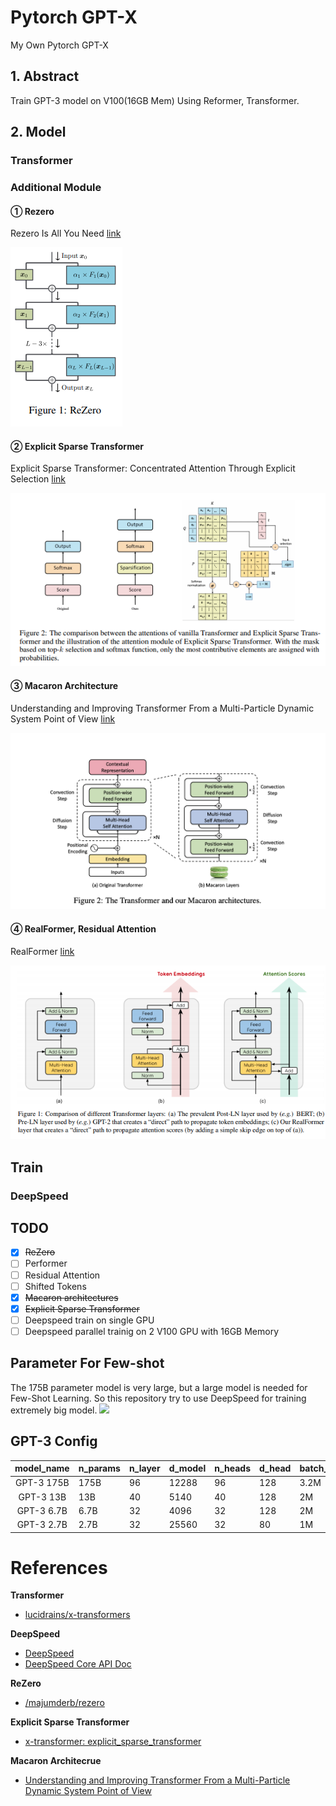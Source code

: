 # Pytorch GPT-X
My Own Pytorch GPT-X 

## 1. Abstract
Train GPT-3 model on V100(16GB Mem) Using Reformer, Transformer. 

## 2. Model
### Transformer
### Additional Module
#### ① Rezero
Rezero Is All You Need [link](https://arxiv.org/abs/2003.04887)

![](./images/rezero.png)
#### ② Explicit Sparse Transformer
Explicit Sparse Transformer: Concentrated Attention Through Explicit Selection [link](https://arxiv.org/abs/1912.11637)

![](./images/explicit-sparse-attention.png)
#### ③ Macaron Architecture
Understanding and Improving Transformer
From a Multi-Particle Dynamic System Point of View [link](https://arxiv.org/pdf/1906.02762.pdf)

![](./images/macaron.png
)
#### ④ RealFormer, Residual Attention
RealFormer [link](https://arxiv.org/abs/2012.11747)

![](./images/residual_attn.png)
## Train
### DeepSpeed
## TODO

- [x] ~~ReZero~~
- [ ] Performer
- [ ] Residual Attention
- [ ] Shifted Tokens
- [x] ~~Macaron architectures~~
- [x] ~~Explicit Sparse Transformer~~
- [ ] Deepspeed train on single GPU
- [ ] Deepspeed parallel trainig on 2 V100 GPU with 16GB Memory

## Parameter For Few-shot
The 175B parameter model is very large, but a large model is needed for Few-Shot Learning.
So this repository try to use DeepSpeed for training extremely big model.
![](https://img1.daumcdn.net/thumb/R1280x0/?scode=mtistory2&fname=https%3A%2F%2Fblog.kakaocdn.net%2Fdn%2FbcCkzC%2FbtqEzhJ441q%2FCr6nzgvZHP4cDBj6bksKf0%2Fimg.png)

## GPT-3 Config
|   model_name    |n_params | n_layer | d_model | n_heads | d_head | batch_size | learning_rate |
|:---------------:|---------|---------|---------|---------|--------|------------|---------------|
|   GPT-3 175B    |  175B   |    96   |  12288  |    96   |   128  |    3.2M    |   0.6 x 10^-4 |
|   GPT-3 13B     |  13B    |    40   |  5140   |    40   |   128  |     2M     |   1.0 x 10^-4 |
|   GPT-3 6.7B    |  6.7B   |    32   |  4096   |    32   |   128  |     2M     |   1.2 x 10^-4 |
|   GPT-3 2.7B    |  2.7B   |    32   |  25560  |    32   |   80   |     1M     |   1.6 x 10^-4 |

# References
**Transformer**

- [lucidrains/x-transformers](https://github.com/lucidrains/x-transformers)
  
**DeepSpeed**

- [DeepSpeed](https://www.deepspeed.ai/)
- [DeepSpeed Core API Doc](https://deepspeed.readthedocs.io/en/latest/index.html)

**ReZero**

- [/majumderb/rezero](https://github.com/majumderb/rezero/blob/master/rezero/transformer/rztx.py)

**Explicit Sparse Transformer**

- [x-transformer: explicit_sparse_transformer](https://github.com/lucidrains/x-transformers/blob/2badf9261cda03e1497b5db62274b045cd827086/x_transformers/x_transformers.py#L469)

**Macaron Architecrue**

- [Understanding and Improving Transformer From a Multi-Particle Dynamic System Point of View](https://arxiv.org/pdf/1906.02762.pdf)